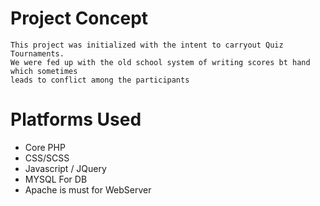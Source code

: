 # Project Concept
    This project was initialized with the intent to carryout Quiz Tournaments.
    We were fed up with the old school system of writing scores bt hand which sometimes
    leads to conflict among the participants

# Platforms Used
- Core PHP
- CSS/SCSS
- Javascript / JQuery
- MYSQL For DB
- Apache is must for WebServer 